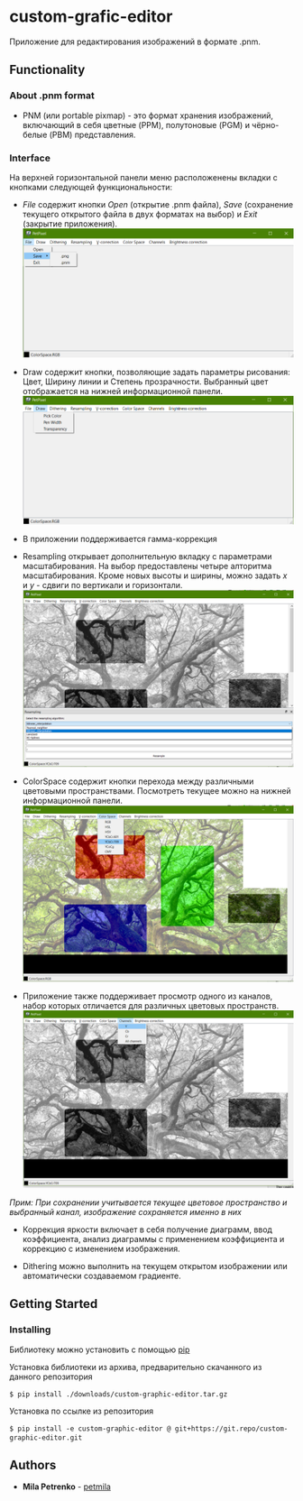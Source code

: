 # custom-grafic-editor


Приложение для редактирования изображений в формате .pnm.

## Functionality

### About .pnm format

* PNM (или portable pixmap) - это формат хранения изображений, включающий в себя цветные (PPM), полутоновые (PGM) и чёрно-белые (PBM) представления.

### Interface

На верхней горизонтальной панели меню расположенены вкладки с кнопками следующей функциональности:
* _File_ содержит кнопки _Open_ (открытие .pnm файла), _Save_ (сохранение текущего открытого файла в двух форматах на выбор) и _Exit_ (закрытие приложения).
![main_page](images/main_page.png)

* Draw содержит кнопки, позволяющие задать параметры рисования: Цвет, Ширину линии и Степень прозрачности.
  Выбранный цвет отображается на нижней информационной панели.
![draw_page](images/draw_page.png)

* В приложении поддерживается гамма-коррекция

* Resampling открывает дополнительную вкладку с параметрами масштабирования. На выбор предоставлены четыре алторитма масштабирования. Кроме новых высоты и ширины, можно задать _x_ и _y_ - сдвиги по вертикали и горизонтали.
![resampling](images/resampling.png)

* ColorSpace содержит кнопки перехода между различными цветовыми пространствами. Посмотреть текущее можно на нижней информационной панели.
![color_space](images/color_space.png)

* Приложение также поддерживает просмотр одного из каналов, набор которых отличается для различных цветовых пространств.
![color_space](images/color_space_2.png)

_Прим: При сохранении учитывается текущее цветовое пространство и выбранный канал, изображение сохраняется именно в них_

* Коррекция яркости включает в себя получение диаграмм, ввод коэффициента, анализ диаграммы с применением коэффициента и коррекцию с изменением изображения.

* Dithering можно выполнить на текущем открытом изображении или автоматически создаваемом градиенте.


## Getting Started

### Installing

Библиотеку можно установить с помощью [pip](https://pip.pypa.io/en/stable/)

Установка библиотеки из архива, предварительно скачанного из данного репозитория

    $ pip install ./downloads/custom-graphic-editor.tar.gz

Установка по ссылке из репозитория

    $ pip install -e custom-graphic-editor @ git+https://git.repo/custom-graphic-editor.git


## Authors

  - **Mila Petrenko** - [petmila](https://github.com/petmila)
